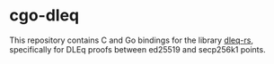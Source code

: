 # cgo-dleq

This repository contains C and Go bindings for the library [dleq-rs](https://github.com/kayabaNerve/dleq-rs/tree/develop), specifically for DLEq proofs between ed25519 and secp256k1 points.